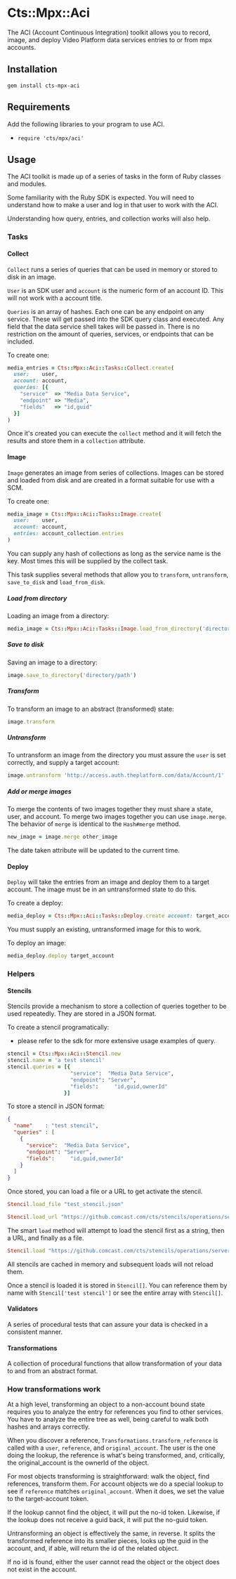 # Cts::Mpx::Aci

The ACI (Account Continuous Integration) toolkit allows you to record, image, and deploy Video Platform data services entries to or from mpx accounts.

## Installation

    gem install cts-mpx-aci

## Requirements

Add the following libraries to your program to use ACI.

- `require 'cts/mpx/aci'`

## Usage

The ACI toolkit is made up of a series of tasks in the form of Ruby classes and modules.

Some familiarity with the Ruby SDK is expected. You will need to understand how to make a user and log in that user to work with the ACI.

Understanding how query, entries, and collection works will also help.

### Tasks

#### Collect

`Collect` runs a series of queries that can be used in memory or stored to disk in an image.

`User` is an SDK user and `account` is the numeric form of an account ID. This will not work with a account title.

`Queries` is an array of hashes. Each one can be any endpoint on any service. These will get passed into the SDK query class and executed. Any field that the data service shell takes will be passed in. There is no restriction on the amount of queries, services, or endpoints that can be included.

To create one:

```ruby
media_entries = Cts::Mpx::Aci::Tasks::Collect.create(
  user:    user,
  account: account,
  queries: [{
    "service"  => "Media Data Service",
    "endpoint" => "Media",
    "fields"   => "id,guid"
  }]
)
```

Once it's created you can execute the `collect` method and it will fetch the results and store them in a `collection` attribute.

#### Image

`Image` generates an image from series of collections. Images can be stored and loaded from disk and are created in a format suitable for use with a SCM.

To create one:

```ruby
media_image = Cts::Mpx::Aci::Tasks::Image.create(
  user:    user,
  account: account,
  entries: account_collection.entries
)
```

You can supply any hash of collections as long as the service name is the key. Most times this will be supplied by the collect task.

This task supplies several methods that allow you to `transform`, `untransform`, `save_to_disk` and `load_from_disk`.

##### Load from directory

Loading an image from a directory:

```ruby
media_image = Cts::Mpx::Aci::Tasks::Image.load_from_directory('directory/path')
```

##### Save to disk

Saving an image to a directory:

```ruby
image.save_to_directory('directory/path')
```

##### Transform

To transform an image to an abstract (transformed) state:

```ruby
image.transform
```

##### Untransform

To untransform an image from the directory you must assure the `user` is set correctly, and supply a target account:

```ruby
image.untransform 'http://access.auth.theplatform.com/data/Account/1'
```

##### Add or merge images

To merge the contents of two images together they must share a state, user, and account. To merge two images together you can use `image.merge`. The behavior of `merge` is identical to the `Hash#merge` method.

```ruby
new_image = image.merge other_image
```

The date taken attribute will be updated to the current time.

#### Deploy

`Deploy` will take the entries from an image and deploy them to a target account. The image must be in an untransformed state to do this.

To create a deploy:

```ruby
media_deploy = Cts::Mpx::Aci::Tasks::Deploy.create account: target_account, user: target_account_user, image: media_image
```

You must supply an existing, untransformed image for this to work.

To deploy an image:

```ruby
media_deploy.deploy target_account
```

### Helpers

#### Stencils

Stencils provide a mechanism to store a collection of queries together to be used repeatedly. They are stored in a JSON
format.

To create a stencil programatically:

* please refer to the sdk for more extensive usage examples of query.

```ruby
stencil = Cts::Mpx::Aci::Stencil.new
stencil.name = 'a test stencil'
stencil.queries = [{
                    "service":  "Media Data Service",
                    "endpoint": "Server",
                    "fields":     "id,guid,ownerId"
                  }]
```

To store a stencil in JSON format:

```JSON
{
  "name"    : "test stencil",
  "queries" : [
    {
      "service":  "Media Data Service",
      "endpoint": "Server",
      "fields":     "id,guid,ownerId"
    }
  ]
}
```

Once stored, you can load a file or a URL to get activate the stencil.

```ruby
Stencil.load_file "test_stencil.json"
```

```ruby
Stencil.load_url "https://github.comcast.com/cts/stencils/operations/servers.json"
```

The smart `load` method will attempt to load the stencil first as a string, then a URL, and finally as a file.

```ruby
Stencil.load "https://github.comcast.com/cts/stencils/operations/servers.json"
```

All stencils are cached in memory and subsequent loads will not reload them.

Once a stencil is loaded it is stored in `Stencil[]`. You can reference them by name with `Stencil['test stencil']` or see the entire array with `Stencil[]`.

#### Validators

A series of procedural tests that can assure your data is checked in a consistent manner.

#### Transformations

A collection of procedural functions that allow transformation of your data to and from an abstract format.

### How transformations work

At a high level, transforming an object to a non-account bound state requires you to analyze the entry for references you find to other services. You have to analyze the entire tree as well, being careful to walk both hashes and arrays correctly.

When you discover a reference, `Transformations.transform_reference` is called with a `user`, `reference`, and `original_account`. The user is the one doing the lookup, the reference is what's being transformed, and, critically, the original_account is the ownerId of the object.

For most objects transforming is straightforward: walk the object, find references, transform them. For account objects we do a special lookup to see if `reference` matches `original_account`. When it does, we set the value to the target-account token.

If the lookup cannot find the object, it will put the no-id token. Likewise, if the lookup does not receive a guid back, it will put the no-guid token.

Untransforming an object is effectively the same, in reverse. It splits the transformed reference into its smaller pieces, looks up the guid in the account, and, if able, will return the id of the related object.

If no id is found, either the user cannot read the object or the object does not exist in the account.
